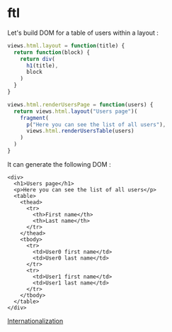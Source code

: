 # ftl

Let's build DOM for a table of users within a layout :

```javascript
views.html.layout = function(title) {
  return function(block) {
    return div(
      h1(title),
      block
    )
  }
}

views.html.renderUsersPage = function(users) {
  return views.html.layout("Users page")(
    fragment(
      p("Here you can see the list of all users"),
      views.html.renderUsersTable(users)
    )
  )
}
```

It can generate the following DOM :

```
<div>
  <h1>Users page</h1>
  <p>Here you can see the list of all users</p>
  <table>
    <thead>
      <tr>
        <th>First name</th>
        <th>Last name</th>
      </tr>
    </thead>
    <tbody>
      <tr>
        <td>User0 first name</td>
        <td>User0 last name</td>
      </tr>
      <tr>
        <td>User1 first name</td>
        <td>User1 last name</td>
      </tr>
    </tbody>
  </table>
</div>
```

[Internationalization](i18n.md)
